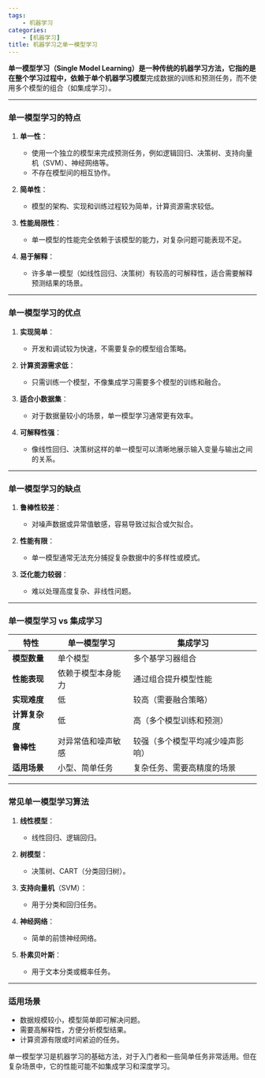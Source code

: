 ```yaml
---
tags:
    - 机器学习
categories:
    - [机器学习]
title: 机器学习之单一模型学习
---
```



**单一模型学习（Single Model Learning）**是一种传统的机器学习方法，它指的是在整个学习过程中，依赖于**单个机器学习模型**完成数据的训练和预测任务，而不使用多个模型的组合（如集成学习）。

---

### **单一模型学习的特点**

1. **单一性**：

    - 使用一个独立的模型来完成预测任务，例如逻辑回归、决策树、支持向量机（SVM）、神经网络等。
    - 不存在模型间的相互协作。

2. **简单性**：

    - 模型的架构、实现和训练过程较为简单，计算资源需求较低。

3. **性能局限性**：

    - 单一模型的性能完全依赖于该模型的能力，对复杂问题可能表现不足。

4. **易于解释**：
    - 许多单一模型（如线性回归、决策树）有较高的可解释性，适合需要解释预测结果的场景。

---

### **单一模型学习的优点**

1. **实现简单**：
    - 开发和调试较为快速，不需要复杂的模型组合策略。
2. **计算资源需求低**：

    - 只需训练一个模型，不像集成学习需要多个模型的训练和融合。

3. **适合小数据集**：

    - 对于数据量较小的场景，单一模型学习通常更有效率。

4. **可解释性强**：
    - 像线性回归、决策树这样的单一模型可以清晰地展示输入变量与输出之间的关系。

---

### **单一模型学习的缺点**

1. **鲁棒性较差**：
    - 对噪声数据或异常值敏感，容易导致过拟合或欠拟合。
2. **性能有限**：

    - 单一模型通常无法充分捕捉复杂数据中的多样性或模式。

3. **泛化能力较弱**：
    - 难以处理高度复杂、非线性问题。

---

### **单一模型学习 vs 集成学习**

| **特性**       | **单一模型学习**   | **集成学习**                     |
| -------------- | ------------------ | -------------------------------- |
| **模型数量**   | 单个模型           | 多个基学习器组合                 |
| **性能表现**   | 依赖于模型本身能力 | 通过组合提升模型性能             |
| **实现难度**   | 低                 | 较高（需要融合策略）             |
| **计算复杂度** | 低                 | 高（多个模型训练和预测）         |
| **鲁棒性**     | 对异常值和噪声敏感 | 较强（多个模型平均减少噪声影响） |
| **适用场景**   | 小型、简单任务     | 复杂任务、需要高精度的场景       |

---

### **常见单一模型学习算法**

1. **线性模型**：

    - 线性回归、逻辑回归。

2. **树模型**：

    - 决策树、CART（分类回归树）。

3. **支持向量机**（SVM）：

    - 用于分类和回归任务。

4. **神经网络**：

    - 简单的前馈神经网络。

5. **朴素贝叶斯**：
    - 用于文本分类或概率任务。

---

### **适用场景**

-   数据规模较小，模型简单即可解决问题。
-   需要高解释性，方便分析模型结果。
-   计算资源有限或时间紧迫的任务。

单一模型学习是机器学习的基础方法，对于入门者和一些简单任务非常适用。但在复杂场景中，它的性能可能不如集成学习和深度学习。
